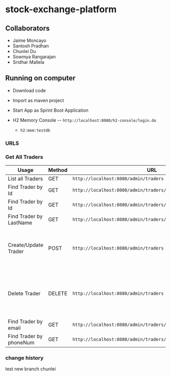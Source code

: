 # stock-exchange-platform

## Collaborators 

* Jaime Moncayo
* Santosh Pradhan
* Chunlei Du
* Sowmya Rangarajan
* Sridhar Mallela

## Running on computer

* Download code
* Import as maven project
* Start App as Sprint Boot Application

* H2 Memory Console -- `http://localhost:8080/h2-console/login.do`
    * `h2:mem:testdb`

### URLS

### Get All Traders

 | Usage | Method | URL | Body |
 | ---- | ---- | ----|---- |
 | List all Traders | GET | `http://localhost:8080/admin/traders` | |
 | Find Trader by Id | GET | `http://localhost:8080/admin/traders/id/3` | |
 | Find Trader by Id | GET | `http://localhost:8080/admin/traders/traderId/9` | |
 | Find Trader by LastName | GET | `http://localhost:8080/admin/traders/lastname/John` | |
 | Create/Update Trader | POST | `http://localhost:8080/admin/traders` | ``` { "firstName": "Jamie", "lastName": "Moncayo",  "email": "123456@gmail.com", "phoneNum": "1236540987"  } ```|
 | Delete Trader | DELETE | `http://localhost:8080/admin/traders` | ``` { "traderId" : 3, "firstName": "Jamie", "lastName": "Moncayo",  "email": "123456@gmail.com", "phoneNum": "1236540987"  } ```|
 | Find Trader by email | GET | `http://localhost:8080/admin/traders/email/123456@gmail.com` | |
 | Find Trader by phoneNum | GET | `http://localhost:8080/admin/traders/phoneNum/123456@gmail.com` | |
 
 ### change history
 test new branch chunlei
